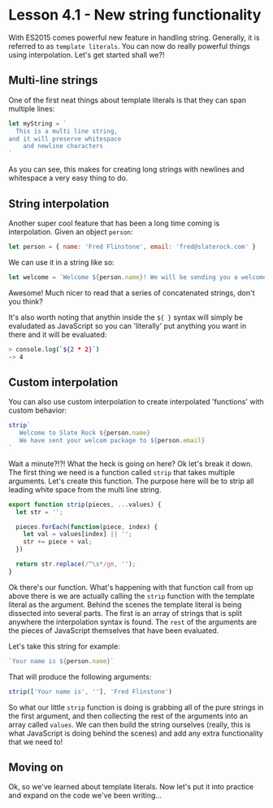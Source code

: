 # Lesson 4.1 - New string functionality

With ES2015 comes powerful new feature in handling string. Generally, it is
referred to as `template literals`. You can now do really powerful things
using interpolation. Let's get started shall we?!

## Multi-line strings

One of the first neat things about template literals is that they can span
multiple lines:

```js
let myString = `
  This is a multi line string,
and it will preserve whitespace
    and newline characters
`
```

As you can see, this makes for creating long strings with newlines and whitespace
a very easy thing to do.

## String interpolation

Another super cool feature that has been a long time coming is interpolation.
Given an object `person`:

```js
let person = { name: 'Fred Flinstone', email: 'fred@slaterock.com' }
```

We can use it in a string like so:

```js
let welcome = `Welcome ${person.name}! We will be sending you a welcome email to ${person.email} shortly!`
```

Awesome! Much nicer to read that a series of concatenated strings, don't you
think?

It's also worth noting that anythin inside the `${ }` syntax will simply be
evaludated as JavaScript so you can 'literally' put anything you want in there
and it will be evaluated:

```bash
> console.log(`${2 * 2}`)
-> 4
```

## Custom interpolation

You can also use custom interpolation to create interpolated 'functions' with
custom behavior:

```js
strip`
   Welcome to Slate Rock ${person.name}
   We have sent your welcom package to ${person.email}
`
```

Wait a minute?!?! What the heck is going on here? Ok let's break it down. The
first thing we need is a function called `strip` that takes multiple arguments.
Let's create this function. The purpose here will be to strip all leading white
space from the multi line string.

```js
export function strip(pieces, ...values) {
  let str = '';

  pieces.forEach(function(piece, index) {
    let val = values[index] || '';
    str += piece + val;
  })

  return str.replace(/^\s*/gm, '');
}
```

Ok there's our function. What's happening with that function call from up above
there is we are actually calling the `strip` function with the template literal
as the argument. Behind the scenes the template literal is being dissected into
several parts. The first is an array of strings that is split anywhere the
interpolation syntax is found. The `rest` of the arguments are the pieces of
JavaScript themselves that have been evaluated.

Let's take this string for example:

```js
`Your name is ${person.name}`
```

That will produce the following arguments:

```js
strip(['Your name is', ''], 'Fred Flinstone')
```

So what our little `strip` function is doing is grabbing all of the pure strings
in the first argument, and then collecting the rest of the arguments into an
array called `values`. We can then build the string ourselves (really, this is
what JavaScript is doing behind the scenes) and add any extra functionality
that we need to!

## Moving on
Ok, so we've learned about template literals. Now let's put it into practice
and expand on the code we've been writing...
